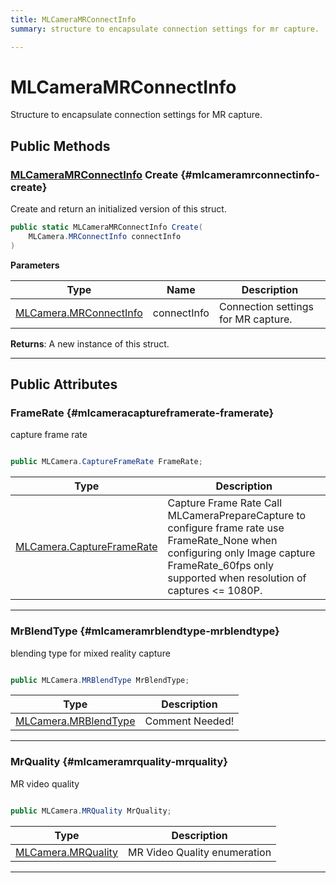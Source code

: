 ```yaml
---
title: MLCameraMRConnectInfo
summary: structure to encapsulate connection settings for mr capture. 

---
```


# MLCameraMRConnectInfo




Structure to encapsulate connection settings for MR capture.   





## Public Methods

### [MLCameraMRConnectInfo](/versioned_docs/version-31-Aug-2023/unity-api/api/UnityEngine.XR.MagicLeap/MLCameraBase/NativeBindings/UnityEngine.XR.MagicLeap.MLCameraBase.NativeBindings.MLCameraMRConnectInfo.md) Create {#mlcameramrconnectinfo-create}

Create and return an initialized version of this struct. 

```csharp
public static MLCameraMRConnectInfo Create(
    MLCamera.MRConnectInfo connectInfo
)
```


**Parameters**

| Type | Name  | Description  | 
|--|--|--|
| [MLCamera.MRConnectInfo](/versioned_docs/version-31-Aug-2023/unity-api/api/UnityEngine.XR.MagicLeap/MLCameraBase/UnityEngine.XR.MagicLeap.MLCameraBase.MRConnectInfo.md) |connectInfo|Connection settings for MR capture. |






**Returns**: A new instance of this struct.



-----------

## Public Attributes

### FrameRate {#mlcameracaptureframerate-framerate}

capture frame rate 

```csharp

public MLCamera.CaptureFrameRate FrameRate;

```

| Type | Description  | 
|--|--|
| [MLCamera.CaptureFrameRate](/versioned_docs/version-31-Aug-2023/unity-api/api/UnityEngine.XR.MagicLeap/MLCameraBase/UnityEngine.XR.MagicLeap.MLCameraBase.md#enums-captureframerate) | Capture Frame Rate Call MLCameraPrepareCapture to configure frame rate use FrameRate&#95;None when configuring only Image capture FrameRate&#95;60fps only supported when resolution of captures &lt;= 1080P.  |





-----------

### MrBlendType {#mlcameramrblendtype-mrblendtype}

blending type for mixed reality capture 

```csharp

public MLCamera.MRBlendType MrBlendType;

```

| Type | Description  | 
|--|--|
| [MLCamera.MRBlendType](/versioned_docs/version-31-Aug-2023/unity-api/api/UnityEngine.XR.MagicLeap/MLCameraBase/UnityEngine.XR.MagicLeap.MLCameraBase.md#enums-mrblendtype) | Comment Needed!  |





-----------

### MrQuality {#mlcameramrquality-mrquality}

MR video quality 

```csharp

public MLCamera.MRQuality MrQuality;

```

| Type | Description  | 
|--|--|
| [MLCamera.MRQuality](/versioned_docs/version-31-Aug-2023/unity-api/api/UnityEngine.XR.MagicLeap/MLCameraBase/UnityEngine.XR.MagicLeap.MLCameraBase.md#enums-mrquality) | MR Video Quality enumeration  |





-----------


